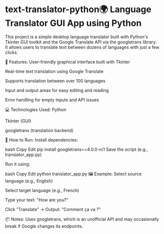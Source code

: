 # text-translator-python🌍 Language Translator GUI App using Python
This project is a simple desktop language translator built with Python's Tkinter GUI toolkit and the Google Translate API via the googletrans library. It allows users to translate text between dozens of languages with just a few clicks.

🧠 Features:
User-friendly graphical interface built with Tkinter

Real-time text translation using Google Translate

Supports translation between over 100 languages

Input and output areas for easy editing and reading

Error handling for empty inputs and API issues

💻 Technologies Used:
Python

Tkinter (GUI)

googletrans (translation backend)

🚀 How to Run:
Install dependencies:

bash
Copy
Edit
pip install googletrans==4.0.0-rc1
Save the script (e.g., translator_app.py)

Run it using:

bash
Copy
Edit
python translator_app.py
🖼 Example:
Select source language (e.g., English)

Select target language (e.g., French)

Type your text: "How are you?"

Click "Translate" → Output: "Comment ça va ?"

📦 Notes:
Uses googletrans, which is an unofficial API and may occasionally break if Google changes its endpoints.
